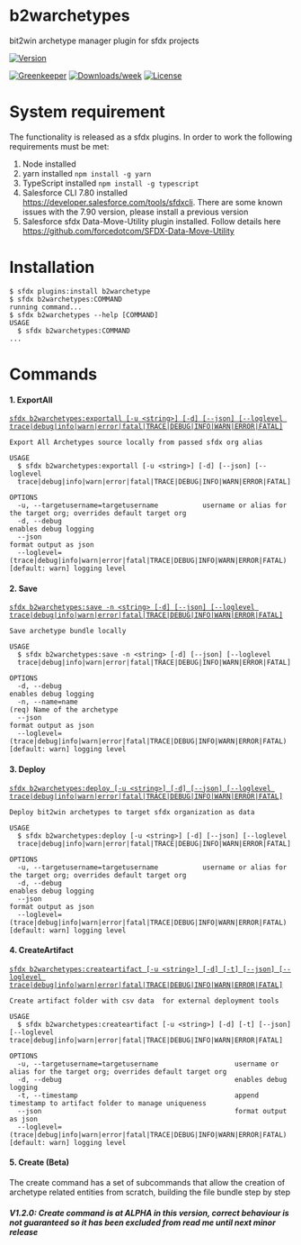 b2warchetypes
============

bit2win archetype manager plugin for sfdx projects

[![Version](https://img.shields.io/npm/v/b2warchetype.svg)](https://www.npmjs.com/package/b2warchetype)
<!--[![Appveyor CI](https://ci.appveyor.com/api/projects/status/github/fimperioli-b2w/b2warchetypeplugin?branch=master&svg=true)](https://ci.appveyor.com/project/heroku/b2warchetypeplugin/branch/master)
[![Codecov](https://codecov.io/gh/fimperioli-b2w/b2warchetypeplugin/branch/master/graph/badge.svg)](https://codecov.io/gh/fimperioli-b2w/b2warchetypeplugin)-->
[![Greenkeeper](https://badges.greenkeeper.io/fimperioli-b2w/b2warchetypeplugin.svg)](https://greenkeeper.io/)
[![Downloads/week](https://img.shields.io/npm/dw/b2warchetype.svg)](https://npmjs.org/package/b2warchetype)
[![License](https://img.shields.io/npm/l/b2warchetype.svg)](https://github.com/fimperioli-b2w/b2warchetypeplugin/blob/master/package.json)


# System requirement

The functionality is released as a sfdx plugins. In order to work the following requirements must be met:

1. Node installed
2. yarn installed `npm install -g yarn`
3. TypeScript installed `npm install -g typescript`
4. Salesforce CLI 7.80 installed https://developer.salesforce.com/tools/sfdxcli. There are some known issues with the 7.90 version, please install a previous version
5. Salesforce sfdx Data-Move-Utility plugin installed. Follow details here https://github.com/forcedotcom/SFDX-Data-Move-Utility


# Installation
```sh-session
$ sfdx plugins:install b2warchetype
$ sfdx b2warchetypes:COMMAND
running command...
$ sfdx b2warchetypes --help [COMMAND]
USAGE
  $ sfdx b2warchetypes:COMMAND
...
```

# Commands
#### 1. ExportAll
[`sfdx b2warchetypes:exportall [-u <string>] [-d] [--json] [--loglevel trace|debug|info|warn|error|fatal|TRACE|DEBUG|INFO|WARN|ERROR|FATAL]`](#)
```
Export All Archetypes source locally from passed sfdx org alias

USAGE
  $ sfdx b2warchetypes:exportall [-u <string>] [-d] [--json] [--loglevel
  trace|debug|info|warn|error|fatal|TRACE|DEBUG|INFO|WARN|ERROR|FATAL]

OPTIONS
  -u, --targetusername=targetusername           username or alias for the target org; overrides default target org
  -d, --debug                                                                       enables debug logging
  --json                                                                            format output as json
  --loglevel=(trace|debug|info|warn|error|fatal|TRACE|DEBUG|INFO|WARN|ERROR|FATAL)  [default: warn] logging level
```
#### 2. Save
[`sfdx b2warchetypes:save -n <string> [-d] [--json] [--loglevel
  trace|debug|info|warn|error|fatal|TRACE|DEBUG|INFO|WARN|ERROR|FATAL]`](#)
```
Save archetype bundle locally

USAGE
  $ sfdx b2warchetypes:save -n <string> [-d] [--json] [--loglevel
  trace|debug|info|warn|error|fatal|TRACE|DEBUG|INFO|WARN|ERROR|FATAL]

OPTIONS
  -d, --debug                                                                       enables debug logging
  -n, --name=name                                                                   (req) Name of the archetype
  --json                                                                            format output as json
  --loglevel=(trace|debug|info|warn|error|fatal|TRACE|DEBUG|INFO|WARN|ERROR|FATAL)  [default: warn] logging level
```
#### 3. Deploy
[`sfdx b2warchetypes:deploy [-u <string>] [-d] [--json] [--loglevel
  trace|debug|info|warn|error|fatal|TRACE|DEBUG|INFO|WARN|ERROR|FATAL]`](#)
```
Deploy bit2win archetypes to target sfdx organization as data

USAGE
  $ sfdx b2warchetypes:deploy [-u <string>] [-d] [--json] [--loglevel
  trace|debug|info|warn|error|fatal|TRACE|DEBUG|INFO|WARN|ERROR|FATAL]

OPTIONS
  -u, --targetusername=targetusername           username or alias for the target org; overrides default target org
  -d, --debug                                                                       enables debug logging
  --json                                                                            format output as json
  --loglevel=(trace|debug|info|warn|error|fatal|TRACE|DEBUG|INFO|WARN|ERROR|FATAL)  [default: warn] logging level
```
#### 4. CreateArtifact
[`sfdx b2warchetypes:createartifact [-u <string>] [-d] [-t] [--json] [--loglevel trace|debug|info|warn|error|fatal|TRACE|DEBUG|INFO|WARN|ERROR|FATAL]`](#)
```
Create artifact folder with csv data  for external deployment tools

USAGE
  $ sfdx b2warchetypes:createartifact [-u <string>] [-d] [-t] [--json] [--loglevel trace|debug|info|warn|error|fatal|TRACE|DEBUG|INFO|WARN|ERROR|FATAL]

OPTIONS
  -u, --targetusername=targetusername                   username or alias for the target org; overrides default target org
  -d, --debug                                           enables debug logging
  -t, --timestamp                                       append timestamp to artifact folder to manage uniqueness
  --json                                                format output as json
  --loglevel=(trace|debug|info|warn|error|fatal|TRACE|DEBUG|INFO|WARN|ERROR|FATAL)  [default: warn] logging level
```
#### 5. Create (Beta)

The create command has a set of subcommands that allow the creation of archetype related entities from scratch, building the file bundle step by step
##### V1.2.0:  Create command is at ALPHA in this version, correct behaviour is not guaranteed so it has been excluded from read me until next minor release

<!-- ### 5.1 create:archetype
[`sfdx b2warchetypes:create:archetype -n <string> [-d] [-c <string>] [-a <string>] [-u <string>] [--apiversion
  <string>] [--json] [--loglevel trace|debug|info|warn|error|fatal|TRACE|DEBUG|INFO|WARN|ERROR|FATAL]`](#)

```
Create a boilerplate archetype bundle with a default condition and default action step

USAGE
  $ sfdx b2warchetypes:create:archetype -n <string> [-d] [-c <string>] [-a <string>] [-u <string>] [--apiversion
  <string>] [--json] [--loglevel trace|debug|info|warn|error|fatal|TRACE|DEBUG|INFO|WARN|ERROR|FATAL]

OPTIONS
  -a, --actionname=actionname                   Name of the archetype action associated to this archetype

  -c, --conditionname=conditionname             Name of the archetype condition associated to this archetype

  -d, --debug                                   enables debug logging

  -n, --name=name                               (required) The name of the newly created archetype

  -u, --targetusername=targetusername           username or alias for the target org; overrides default target org

  --apiversion=apiversion                       override the api version used for api requests made by this command

  --json                                        format output as json

  --loglevel=(trace|debug|info|warn|error|fatal|TRACE|DEBUG|INFO|WARN|ERROR|FATAL)  [default: warn] logging level
```

### 5.2 create:action

[`sfdx b2warchetypes:create:action -n <string> -b <string> [-d] [-u <string>] [--apiversion <string>] [--json]
  [--loglevel trace|debug|info|warn|error|fatal|TRACE|DEBUG|INFO|WARN|ERROR|FATAL]`](#)
  
```

Create an empty action instance to associate to an existing archetype bundle inside the current project

USAGE
  $ sfdx b2warchetypes:create:action -n <string> -b <string> [-d] [-u <string>] [--apiversion <string>] [--json]
  [--loglevel trace|debug|info|warn|error|fatal|TRACE|DEBUG|INFO|WARN|ERROR|FATAL]

OPTIONS
  -b, --archetypename=archetypename             (required) Name of the archetype to which associate the action

  -d, --debug                                   enables debug logging

  -n, --actionname=actionname                   (required) The name of the newly created archetype action

  -u, --targetusername=targetusername           username or alias for the target org; overrides default target org

  --apiversion=apiversion                       override the api version used for api requests made by this command

  --json                                        format output as json

  --loglevel=(trace|debug|info|warn|error|fatal|TRACE|DEBUG|INFO|WARN|ERROR|FATAL)  [default: warn] logging level for
                                                                                    this command invocation
```

### 5.3 create:condition

[`sfdx b2warchetypes:create:condition -n <string> -b <string> [-d] [-u <string>] [--apiversion <string>] [--json]
  [--loglevel trace|debug|info|warn|error|fatal|TRACE|DEBUG|INFO|WARN|ERROR|FATAL]`](#)
  
```

Create a boilerplate condition file and instance associated to an existing archetype bundle inside the current project

USAGE
  $ sfdx b2warchetypes:create:condition -n <string> -b <string> [-d] [-u <string>] [--apiversion <string>] [--json]
  [--loglevel trace|debug|info|warn|error|fatal|TRACE|DEBUG|INFO|WARN|ERROR|FATAL]

OPTIONS
  -b, --archetypename=archetypename         (required) Name of the archetype to which associate the condition

  -d, --debug                               enables debug logging

  -n, --conditionname=conditionname         (required) The name of the newly created archetype condition

  -u, --targetusername=targetusername       username or alias for the target org; overrides default target org

  --apiversion=apiversion                   override the api version used for api requests made by this command

  --json                                    format output as json

  --loglevel=(trace|debug|info|warn|error|fatal|TRACE|DEBUG|INFO|WARN|ERROR|FATAL)  [default: warn] logging level for
                                                                                    this command invocation
```

### 5.4 create:actionstep 

[`sfdx b2warchetypes:create:actionstep -n <string> -a <string> -b <string> -s <number> [-d] [-u <string>]
  [--apiversion <string>] [--json] [--loglevel trace|debug|info|warn|error|fatal|TRACE|DEBUG|INFO|WARN|ERROR|FATAL]`](#)
  
```
Create an action step boilerplate js file/instance associated to an existing archetype bundle inside the current project


USAGE
  $ sfdx b2warchetypes:create:actionstep -n <string> -a <string> -b <string> -s <number> [-d] [-u <string>]
  [--apiversion <string>] [--json] [--loglevel trace|debug|info|warn|error|fatal|TRACE|DEBUG|INFO|WARN|ERROR|FATAL]

OPTIONS
  -a, --actionname=actionname    (required) The name of the existing archetype action to associate the newly created step

  -b, --archetypename=archetypename   (required) Name of the archetype to which associate the action step

  -d, --debug                         enables debug logging

  -n, --stepname=stepname             (required) The name of the newly created archetype action step

  -s, --sequence=sequence             (required) The Execution sequence of the archetype action step

  -u, --targetusername=targetusername     username or alias for the target org; overrides default target org

  --apiversion=apiversion           override the api version used for api requests made by this command

  --json                            format output as json

  --loglevel=(trace|debug|info|warn|error|fatal|TRACE|DEBUG|INFO|WARN|ERROR|FATAL)  [default: warn] logging level for
                                                                                    this command invocation
```
-->
